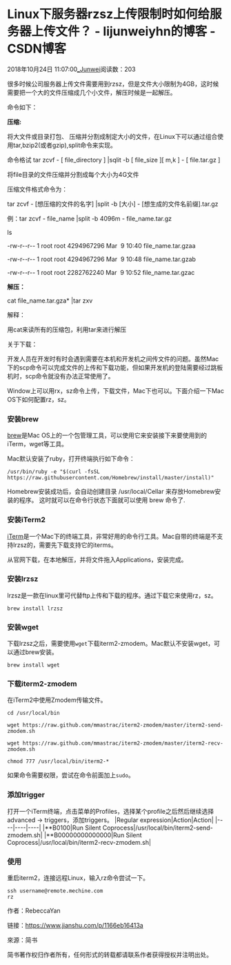 # Linux下服务器rzsz上传限制时如何给服务器上传文件？ - lijunweiyhn的博客 - CSDN博客





2018年10月24日 11:07:00[_Junwei](https://me.csdn.net/lijunweiyhn)阅读数：203








很多时候公司服务器上传文件需要用到rzsz，但是文件大小限制为4GB，这时候需要把一个大的文件压缩成几个小文件，解压时候是一起解压。

命令如下：

**压缩:**

将大文件或目录打包、 压缩并分割成制定大小的文件，在Linux下可以通过组合使用tar,bzip2(或者gzip),split命令来实现。

命令格试 tar zcvf - [ file_directory ] |sqlit -b [ file_size ][ m,k ] - [ file.tar.gz ]



将file目录的文件压缩并分割成每个大小为4G文件





压缩文件格式命令为：

tar zcvf - [想压缩的文件的名字] |split -b [大小] - [想生成的文件名前缀].tar.gz

例：tar zcvf - file_name |split -b 4096m - file_name.tar.gz

ls

-rw-r--r-- 1 root root 4294967296 Mar  9 10:40 file_name.tar.gzaa

-rw-r--r-- 1 root root 4294967296 Mar  9 10:48 file_name.tar.gzab

-rw-r--r-- 1 root root 2282762240 Mar  9 10:52 file_name.tar.gzac



**解压：**

cat file_name.tar.gza* |tar zxv

解释：

用cat来读所有的压缩包，利用tar来进行解压



关于下载：



开发人员在开发时有时会遇到需要在本机和开发机之间传文件的问题。虽然Mac下的scp命令可以完成文件的上传和下载功能，但如果开发机的登陆需要经过跳板机时，scp命令就没有办法正常使用了。

Window上可以用rx，sz命令上传，下载文件，Mac下也可以。下面介绍一下Mac OS下如何配置rz，sz。

### 安装brew

[brew](https://link.jianshu.com?t=https%3A%2F%2Fbrew.sh%2Findex_zh-cn.html)是Mac OS上的一个包管理工具，可以使用它来安装接下来要使用到的iTerm，wget等工具。

Mac默认安装了ruby，打开终端执行如下命令：

```
/usr/bin/ruby -e "$(curl -fsSL https://raw.githubusercontent.com/Homebrew/install/master/install)"
```

Homebrew安装成功后，会自动创建目录 /usr/local/Cellar 来存放Homebrew安装的程序。 这时就可以在命令行状态下面就可以使用 brew 命令了.

### 安装iTerm2

[iTerm](https://link.jianshu.com?t=https%3A%2F%2Fwww.iterm2.com%2F)是一个Mac下的终端工具，非常好用的命令行工具。Mac自带的终端是不支持lrzsz的，需要先下载支持它的iterms。

从官网下载，在本地解压，并将文件拖入Applications，安装完成。

### 安装lrzsz

lrzsz是一款在linux里可代替ftp上传和下载的程序。通过下载它来使用rz，sz。

```
brew install lrzsz
```

### 安装wget

下载lrzsz之后，需要使用`wget`下载iterm2-zmodem。Mac默认不安装wget，可以通过brew安装。

```
brew install wget
```

### 下载iterm2-zmodem

在iTerm2中使用Zmodem传输文件。

```
cd /usr/local/bin

wget https://raw.github.com/mmastrac/iterm2-zmodem/master/iterm2-send-zmodem.sh

wget https://raw.github.com/mmastrac/iterm2-zmodem/master/iterm2-recv-zmodem.sh

chmod 777 /usr/local/bin/iterm2-*
```

如果命令需要权限，尝试在命令前面加上`sudo`。

### 添加trigger

打开一个iTerm终端，点击菜单的Profiles，选择某个profile之后然后继续选择advanced → triggers，添加triggers。
|Regular expression|Action|Action|
|----|----|----|
|**B0100|Run Silent Coprocess|/usr/local/bin/iterm2-send-zmodem.sh|
|**B00000000000000|Run Silent Coprocess|/usr/local/bin/iterm2-recv-zmodem.sh|

### 使用

重启iterm2，连接远程Linux，输入rz命令尝试一下。

```
ssh username@remote.mechine.com
rz
```




作者：RebeccaYan

链接：https://www.jianshu.com/p/1166eb16413a

來源：简书

简书著作权归作者所有，任何形式的转载都请联系作者获得授权并注明出处。







